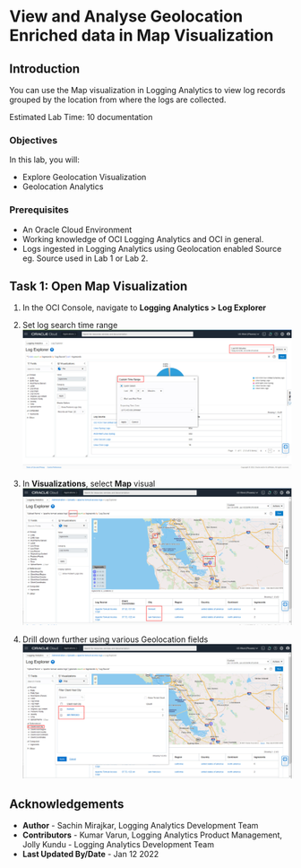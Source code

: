 # View and Analyse Geolocation Enriched data in Map Visualization


## Introduction
You can use the Map visualization in Logging Analytics to view log records grouped by the location from where the logs are collected.

Estimated Lab Time: 10 documentation

### Objectives

In this lab, you will:
* Explore Geolocation Visualization
* Geolocation Analytics

### Prerequisites
* An Oracle Cloud Environment
* Working knowledge of OCI Logging Analytics and OCI in general.
* Logs ingested in Logging Analytics using Geolocation enabled Source eg. Source used in Lab 1 or Lab 2.

## **Task 1:**  Open Map Visualization
1. In the OCI Console, navigate to **Logging Analytics > Log Explorer**</br>

2. Set log search time range
![](./images/search-visual-time-filter.jpg " ")

3. In **Visualizations**, select **Map** visual
![](./images/search-visual-geo.jpg " ")

4. Drill down further using various Geolocation fields
![](./images/search-visual-geo-filter.jpg " ")

## Acknowledgements
* **Author** - Sachin Mirajkar, Logging Analytics Development Team
* **Contributors** -  Kumar Varun, Logging Analytics Product Management, Jolly Kundu - Logging Analytics Development Team
* **Last Updated By/Date** - Jan 12 2022
